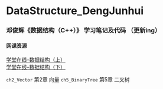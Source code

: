 # DataStructure_DengJunhui

### 邓俊辉《数据结构（C++）》 学习笔记及代码 （更新ing）

#### 网课资源
[学堂在线-数据结构（上）](https://www.xuetangx.com/course/THU08091000384/5883586?channel=search_result)  
[学堂在线-数据结构（下）](https://www.xuetangx.com/course/THU08091002048/5883385?channel=search_result)  

`ch2_Vector` 第2章 向量
`ch5_BinaryTree` 第5章 二叉树